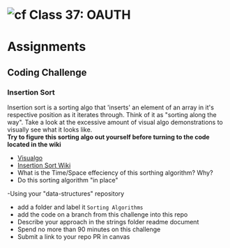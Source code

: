# ![cf](http://i.imgur.com/7v5ASc8.png) Class 37: OAUTH

# Assignments

## Coding Challenge

### Insertion Sort
Insertion sort is a sorting algo that 'inserts' an element of an array in it's respective position as it iterates through. Think of it as "sorting along the way". 
Take a look at the excessive amount of visual algo demonstrations to visually see what it looks like. 
<br />
**Try to figure this sorting algo out yourself before turning to the code located in the wiki**

- [Visualgo](https://visualgo.net/en/sorting)
- [Insertion Sort Wiki](https://en.wikipedia.org/wiki/Insertion_sort)
- What is the Time/Space effeciency of this sorthing algorithm? Why?
- Do this sorting algorithm "in place"

-Using your "data-structures" repository
  - add a folder and label it `Sorting Algorithms`
  - add the code on a branch from this challenge into this repo
  - Describe your approach in the strings folder readme document
  - Spend no more than 90 minutes on this challenge
  - Submit a link to your repo PR in canvas
